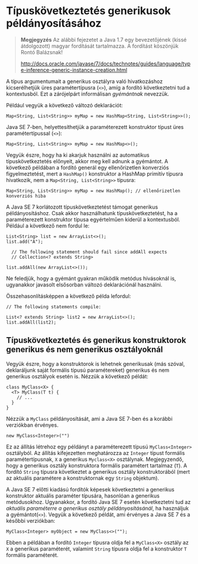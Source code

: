 # Típuskövetkeztetés generikusok példányosításához #

> **Megjegyzés** Az alábbi fejezetet a Java 1.7 egy bevezetőjének (kissé átdolgozott) magyar fordítását tartalmazza. A fordítást köszönjük Rontó Balázsnak! 
> 
> <http://docs.oracle.com/javase/7/docs/technotes/guides/language/type-inference-generic-instance-creation.html>

A típus argumentumait a generikus osztályra való hivatkozáshoz kicserélhetjük üres paramétertípusra (`<>`), amíg a fordító következtetni tud a kontextusból. Ezt a zárójelpárt informálisan *gyémántnak* nevezzük.

Például vegyük a következő változó deklarációt:

	Map<String, List<String>> myMap = new HashMap<String, List<String>>();

Java SE 7-ben, helyettesíthetjük a paraméterezett konstruktor típust üres paramétertípussal (`<>`):

	Map<String, List<String>> myMap = new HashMap<>();

Vegyük észre, hogy ha ki akarjuk használni az automatikus típuskövetkeztetés előnyeit, akkor meg kell adnunk a gyémántot. A következő példában a fordító generál egy ellenőrizetlen konverziós figyelmeztetést, mert a `HashMap()`  konstruktor a HashMap primitív típusra hivatkozik, nem a `Map<String, List<String>>` típusra:

	Map<String, List<String>> myMap = new HashMap(); // ellenőrizetlen konverziós hiba

A Java SE 7 korlátozott típuskövetkeztetést támogat generikus példányosításhoz. Csak akkor használhatunk típuskövetkeztetést, ha a paraméterezett konstruktor típusa egyértelműen kiderül a kontextusból. Például a következő nem fordul le:

	List<String> list = new ArrayList<>();
	list.add("A");

	  // The following statement should fail since addAll expects
	  // Collection<? extends String>

	list.addAll(new ArrayList<>());

Ne feledjük, hogy a gyémánt gyakran működik metódus hívásoknál is, ugyanakkor javasolt elsősorban változó deklarációnál használni.

Összehasonlításképpen a következő példa lefordul:

	// The following statements compile:

	List<? extends String> list2 = new ArrayList<>();
	list.addAll(list2);

## Típuskövetkeztetés és generikus konstruktorok generikus és nem generikus osztályoknál ##

Vegyük észre, hogy a konstruktorok is lehetnek generikusak (más szóval, deklaráljunk saját formális típusú paramétereket) generikus és nem generikus osztályok esetén is. Nézzük a következő példát:

	class MyClass<X> {
	  <T> MyClass(T t) {
	    // ...
	  }
	}

Nézzük a `MyClass` példányosítását, ami a Java SE 7-ben és a korábbi verziókban érvényes.

	new MyClass<Integer>("")

Ez az állítás létrehoz egy példányt a paraméterezett típusú `MyClass<Integer>` osztályból. Az állítás kifejezetten meghatározza az `Integer` típust formális paramétertípusnak, `X` a generikus `Myclass<X>` osztálynak. Megjegyzendő, hogy a generikus osztály konstruktora formális paramétert tartalmaz (`T`). A fordító `String` típusra következtet a generikus osztály konstruktorából (mert az aktuális paramétere a konstruktornak egy `String` objektum).

A Java SE 7 előtti kiadású fordítók képesek következtetni a generikus konstruktor aktuális paraméter típusára, hasonlóan a generikus metódusokhoz. Ugyanakkor, a fordító Java SE 7 esetén következtetni tud az *aktuális paraméterre a generikus osztály példányosításánál*, ha használjuk a gyémántot(`<>`). Vegyük a következő példát, ami érvényes a Java SE 7 és a későbbi verziókban:

	MyClass<Integer> myObject = new MyClass<>("");

Ebben a példában a fordító `Integer` típusra oldja fel a `MyClass<X>` osztály az `X` a generikus paraméterét, valamint `String` típusra oldja fel a konstruktor `T` formális paraméterét.


